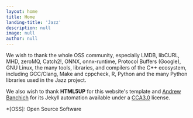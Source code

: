 ```yaml
---
layout: home
title: Home
landing-title: 'Jazz'
description: null
image: null
author: null
---
```


We wish to thank the whole OSS community, especially LMDB, libCURL, MHD, zeroMQ, Catch2!, ONNX, onnx-runtime, Protocol Buffers (Google), GNU Linux, the many tools, libraries, and compilers of the C++ ecosystem, including GCC/Clang, Make and cppcheck, R, Python and the many Python libraries used in the Jazz project.


We also wish to thank **HTML5UP** for this website's template and [Andrew Banchich](https://github.com/andrewbanchich/forty-jekyll-theme)
for its Jekyll automation available under a [CCA3.0](https://creativecommons.org/licenses/by/3.0/) license.

*[OSS]: Open Source Software
